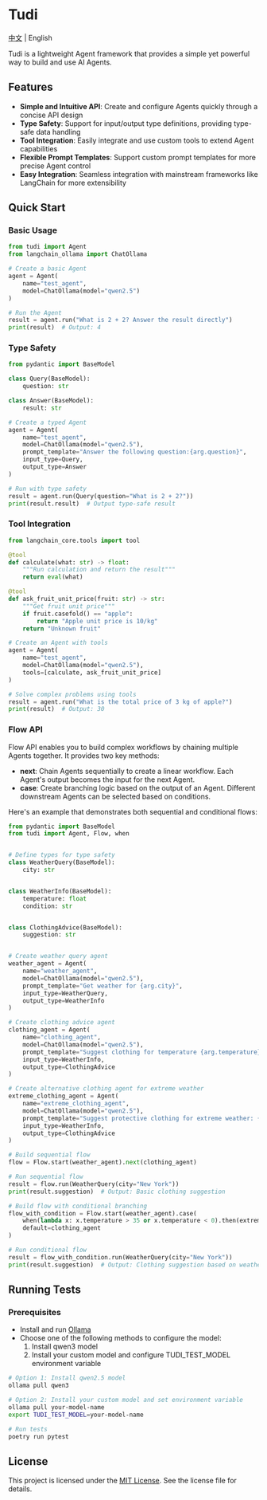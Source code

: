 # Tudi

[中文](README_CN.md) | English

Tudi is a lightweight Agent framework that provides a simple yet powerful way to build and use AI Agents.

## Features

- **Simple and Intuitive API**: Create and configure Agents quickly through a concise API design
- **Type Safety**: Support for input/output type definitions, providing type-safe data handling
- **Tool Integration**: Easily integrate and use custom tools to extend Agent capabilities
- **Flexible Prompt Templates**: Support custom prompt templates for more precise Agent control
- **Easy Integration**: Seamless integration with mainstream frameworks like LangChain for more extensibility

## Quick Start

### Basic Usage

```python
from tudi import Agent
from langchain_ollama import ChatOllama

# Create a basic Agent
agent = Agent(
    name="test_agent",
    model=ChatOllama(model="qwen2.5")
)

# Run the Agent
result = agent.run("What is 2 + 2? Answer the result directly")
print(result)  # Output: 4
```

### Type Safety

```python
from pydantic import BaseModel

class Query(BaseModel):
    question: str

class Answer(BaseModel):
    result: str

# Create a typed Agent
agent = Agent(
    name="test_agent",
    model=ChatOllama(model="qwen2.5"),
    prompt_template="Answer the following question:{arg.question}",
    input_type=Query,
    output_type=Answer
)

# Run with type safety
result = agent.run(Query(question="What is 2 + 2?"))
print(result.result)  # Output type-safe result
```

### Tool Integration

```python
from langchain_core.tools import tool

@tool
def calculate(what: str) -> float:
    """Run calculation and return the result"""
    return eval(what)

@tool
def ask_fruit_unit_price(fruit: str) -> str:
    """Get fruit unit price"""
    if fruit.casefold() == "apple":
        return "Apple unit price is 10/kg"
    return "Unknown fruit"

# Create an Agent with tools
agent = Agent(
    name="test_agent",
    model=ChatOllama(model="qwen2.5"),
    tools=[calculate, ask_fruit_unit_price]
)

# Solve complex problems using tools
result = agent.run("What is the total price of 3 kg of apple?")
print(result)  # Output: 30
```

### Flow API

Flow API enables you to build complex workflows by chaining multiple Agents together. It provides two key methods:

- **next**: Chain Agents sequentially to create a linear workflow. Each Agent's output becomes the input for the next Agent.
- **case**: Create branching logic based on the output of an Agent. Different downstream Agents can be selected based on conditions.

Here's an example that demonstrates both sequential and conditional flows:

```python
from pydantic import BaseModel
from tudi import Agent, Flow, when


# Define types for type safety
class WeatherQuery(BaseModel):
    city: str


class WeatherInfo(BaseModel):
    temperature: float
    condition: str


class ClothingAdvice(BaseModel):
    suggestion: str


# Create weather query agent
weather_agent = Agent(
    name="weather_agent",
    model=ChatOllama(model="qwen2.5"),
    prompt_template="Get weather for {arg.city}",
    input_type=WeatherQuery,
    output_type=WeatherInfo
)

# Create clothing advice agent
clothing_agent = Agent(
    name="clothing_agent",
    model=ChatOllama(model="qwen2.5"),
    prompt_template="Suggest clothing for temperature {arg.temperature} and condition {arg.condition}",
    input_type=WeatherInfo,
    output_type=ClothingAdvice
)

# Create alternative clothing agent for extreme weather
extreme_clothing_agent = Agent(
    name="extreme_clothing_agent",
    model=ChatOllama(model="qwen2.5"),
    prompt_template="Suggest protective clothing for extreme weather: {arg.temperature}°C, {arg.condition}",
    input_type=WeatherInfo,
    output_type=ClothingAdvice
)

# Build sequential flow
flow = Flow.start(weather_agent).next(clothing_agent)

# Run sequential flow
result = flow.run(WeatherQuery(city="New York"))
print(result.suggestion)  # Output: Basic clothing suggestion

# Build flow with conditional branching
flow_with_condition = Flow.start(weather_agent).case(
    when(lambda x: x.temperature > 35 or x.temperature < 0).then(extreme_clothing_agent),
    default=clothing_agent
)

# Run conditional flow
result = flow_with_condition.run(WeatherQuery(city="New York"))
print(result.suggestion)  # Output: Clothing suggestion based on weather conditions
```

## Running Tests

### Prerequisites

- Install and run [Ollama](https://ollama.ai)
- Choose one of the following methods to configure the model:
  1. Install qwen3 model
  2. Install your custom model and configure TUDI_TEST_MODEL environment variable

```bash
# Option 1: Install qwen2.5 model
ollama pull qwen3

# Option 2: Install your custom model and set environment variable
ollama pull your-model-name
export TUDI_TEST_MODEL=your-model-name

# Run tests
poetry run pytest
```

## License

This project is licensed under the [MIT License](LICENSE.txt). See the license file for details.